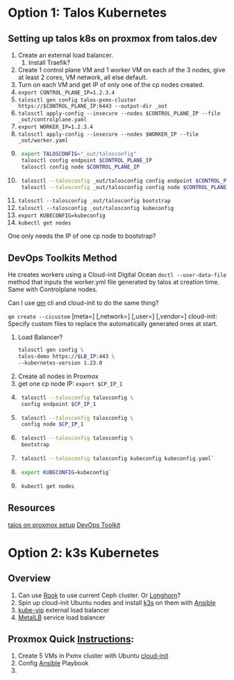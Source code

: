 # Option 1: Talos Kubernetes

## Setting up talos k8s on proxmox from talos.dev
1. Create an external load balancer.
    1. Install Traefik?
1. Create 1 control plane VM and 1 worker VM on each of the 3 nodes, give at least 2 cores, VM network, all else default.
1. Turn on each VM and get IP of only one of the cp nodes created.
1. `export CONTROL_PLANE_IP=1.2.3.4`
1. `talosctl gen config talos-pxmx-cluster https://$CONTROL_PLANE_IP:6443 --output-dir _out`
1. `talosctl apply-config --insecure --nodes $CONTROL_PLANE_IP --file _out/controlplane.yaml`
1. `export WORKER_IP=1.2.3.4`
1. `talosctl apply-config --insecure --nodes $WORKER_IP --file _out/worker.yaml`
1. ```bash
    export TALOSCONFIG="_out/talosconfig"
    talosctl config endpoint $CONTROL_PLANE_IP
    talosctl config node $CONTROL_PLANE_IP
1. ```bash
    talosctl --talosconfig _out/talosconfig config endpoint $CONTROL_PLANE_IP
    talosctl --talosconfig _out/talosconfig config node $CONTROL_PLANE_IP
1. `talosctl --talosconfig _out/talosconfig bootstrap`
1. `talosctl --talosconfig _out/talosconfig kubeconfig`
1. `export KUBECONFIG=kubeconfig`
1. `kubectl get nodes`

One only needs the IP of one cp node to bootstrap?


## DevOps Toolkits Method

He creates workers using a Cloud-init Digital Ocean `doctl --user-data-file` method that inputs the worker.yml file generated by talos at creation time. Same with Controlplane nodes.

Can I use [qm](https://pve.proxmox.com/pve-docs/chapter-qm.html#qm_cloud_init) cli and cloud-init to do the same thing?

`qm create --cicustom` [meta=<volume>] [,network=<volume>] [,user=<volume>] [,vendor=<volume>]
cloud-init: Specify custom files to replace the automatically generated ones at start.


1. Load Balancer?
    ```bash
    talosctl gen config \
    talos-demo https://$LB_IP:443 \
    --kubernetes-version 1.23.0
1. Create all nodes in Proxmox
1. get one cp node IP: `export $CP_IP_1`
1. ```bash
    talosctl --talosconfig talosconfig \
    config endpoint $CP_IP_1
1. ```bash
    talosctl --talosconfig talosconfig \
    config node $CP_IP_1
1. ```bash
    talosctl --talosconfig talosconfig \
    bootstrap
1. ```bash
    talosctl --talosconfig talosconfig kubeconfig kubeconfig.yaml`
1. ```bash
    export KUBECONFIG=kubeconfig`
1. ```bash
    kubectl get nodes

## Resources
[talos on proxmox setup](https://www.talos.dev/v1.0/talos-guides/install/virtualized-platforms/proxmox/)
[DevOps Toolkit](https://www.youtube.com/watch?v=iEFb2Zg4xUg&t=442s)

# Option 2: k3s Kubernetes

## Overview
1. Can use [Rook](https://rook.io) to use current Ceph cluster. Or [Longhorn](https://www.youtube.com/watch?v=eKBBHc0t7bc)?
1. Spin up cloud-init Ubuntu nodes and install [k3s](https://k3s.io) on them with [Ansible](https://docs.ansible.com/?extIdCarryOver=true&sc_cid=701f2000001OH7YAAW)
1. [kube-vip](https://kube-vip.io) external load balancer
1. [MetalLB](https://metallb.universe.tf) service load balancer

## Proxmox Quick [Instructions](https://www.youtube.com/watch?v=CbkEWcUZ7zM&t=284s):
1. Create 5 VMs in Pxmx cluster with Ubuntu [cloud-init](https://www.youtube.com/watch?v=shiIi38cJe4)
1. Config [Ansible](https://www.youtube.com/watch?v=w9eCU4bGgjQ) Playbook
1. 